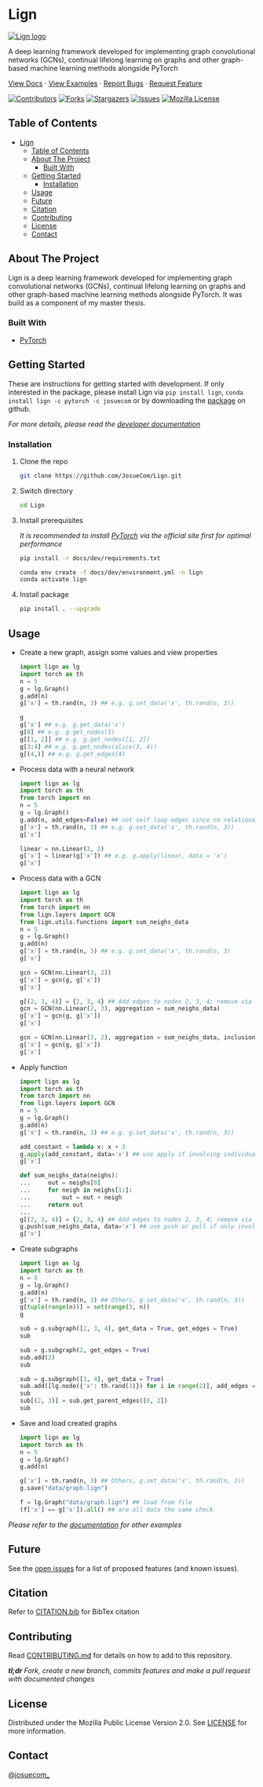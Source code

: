 # Lign

[![Lign logo](docs/imgs/logo.png "Lign logo")][repo-url]

A deep learning framework developed for implementing graph convolutional networks (GCNs), continual lifelong learning on graphs and other graph-based machine learning methods alongside PyTorch

[View Docs][docs-url]
·
[View Examples][examples-url]
·
[Report Bugs][bugs-url]
·
[Request Feature][bugs-url]

[![Contributors][contributors-shield]][contributors-url]
[![Forks][forks-shield]][forks-url]
[![Stargazers][stars-shield]][stars-url]
[![Issues][issues-shield]][issues-url]
[![Mozilla License][license-shield]][license-url]

## Table of Contents

- [Lign](#lign)
  - [Table of Contents](#table-of-contents)
  - [About The Project](#about-the-project)
    - [Built With](#built-with)
  - [Getting Started](#getting-started)
    - [Installation](#installation)
  - [Usage](#usage)
  - [Future](#future)
  - [Citation](#citation)
  - [Contributing](#contributing)
  - [License](#license)
  - [Contact](#contact)

## About The Project

Lign is a deep learning framework developed for implementing graph convolutional networks (GCNs), continual lifelong learning on graphs and other graph-based machine learning methods alongside PyTorch. It was build as a component of my master thesis.

### Built With

- [PyTorch](https://pytorch.org)

## Getting Started

These are instructions for getting started with development. If only interested in the package, please install Lign via ``pip install lign``, ``conda install lign -c pytorch -c josuecom`` or by downloading the [package][release-url] on github.

_For more details, please read the [developer documentation](docs/dev)_

### Installation

1. Clone the repo

   ```sh
   git clone https://github.com/JosueCom/Lign.git
   ```

2. Switch directory

   ```sh
   cd Lign
   ```

3. Install prerequisites

   _It is recommended to install [PyTorch](https://pytorch.org) via the official site first for optimal performance_

   ```sh
   pip install -r docs/dev/requirements.txt
   ```

   ```sh
   conda env create -f docs/dev/environment.yml -n lign
   conda activate lign
   ```

4. Install package

   ```sh
   pip install . --upgrade
   ```

## Usage

* Create a new graph, assign some values and view properties

   ```python
   import lign as lg
   import torch as th
   n = 5
   g = lg.Graph()
   g.add(n)
   g['x'] = th.rand(n, 3) ## e.g. g.set_data('x', th.rand(n, 3))
   
   g
   g['x'] ## e.g. g.get_data('x')
   g[0] ## e.g. g.get_nodes(1)
   g[[1, 2]] ## e.g. g.get_nodes([1, 2])
   g[3:4] ## e.g. g.get_nodes(slice(3, 4))
   g[(4,)] ## e.g. g.get_edges(4)
   ```

* Process data with a neural network

   ```python
   import lign as lg
   import torch as th
   from torch import nn
   n = 5
   g = lg.Graph()
   g.add(n, add_edges=False) ## not self loop edges since no relational data present
   g['x'] = th.rand(n, 3) ## e.g. g.set_data('x', th.rand(n, 3))
   g['x']
   
   linear = nn.Linear(3, 2)
   g['x'] = linear(g['x']) ## e.g. g.apply(linear, data = 'x')
   g['x']
   ```

* Process data with a GCN

   ```python
   import lign as lg
   import torch as th
   from torch import nn
   from lign.layers import GCN
   from lign.utils.functions import sum_neighs_data
   n = 5
   g = lg.Graph()
   g.add(n)
   g['x'] = th.rand(n, 3) ## e.g. g.set_data('x', th.rand(n, 3)
   g['x']
   
   gcn = GCN(nn.Linear(3, 2))
   g['x'] = gcn(g, g['x'])
   g['x']
   
   g[(2, 3, 4)] = {2, 3, 4} ## Add edges to nodes 2, 3, 4; remove via g.remove_edges()
   gcn = GCN(nn.Linear(2, 3), aggregation = sum_neighs_data)
   g['x'] = gcn(g, g['x'])
   g['x']
   
   gcn = GCN(nn.Linear(3, 2), aggregation = sum_neighs_data, inclusion = nn.Linear(2, 3))
   g['x'] = gcn(g, g['x'])
   g['x']
   ```

* Apply function

   ```python
   import lign as lg
   import torch as th
   from torch import nn
   from lign.layers import GCN
   n = 5
   g = lg.Graph()
   g.add(n)
   g['x'] = th.rand(n, 3) ## e.g. g.set_data('x', th.rand(n, 3))
   
   add_constant = lambda x: x + 3
   g.apply(add_constant, data='x') ## use apply if involving individual nodes
   g['x']
   
   def sum_neighs_data(neighs):
   ...     out = neighs[0]
   ...     for neigh in neighs[1:]:
   ...         out = out + neigh
   ...     return out
   ... 
   g[(2, 3, 4)] = {2, 3, 4} ## Add edges to nodes 2, 3, 4; remove via g.remove_edges()
   g.push(sum_neighs_data, data='x') ## use push or pull if only involving multiple nodes
   g['x']
   ```

* Create subgraphs

   ```python
   import lign as lg
   import torch as th
   n = 5
   g = lg.Graph()
   g.add(n)
   g['x'] = th.rand(n, 3) ## Others, g.set_data('x', th.rand(n, 3))
   g[tuple(range(n))] = set(range(3, n))
   g
   
   sub = g.subgraph([2, 3, 4], get_data = True, get_edges = True)
   sub
   
   sub = g.subgraph(2, get_edges = True)
   sub.add(2)
   sub
   
   sub = g.subgraph([3, 4], get_data = True)
   sub.add([lg.node({'x': th.rand(3)}) for i in range(2)], add_edges = False)
   sub
   sub[(2, 3)] = sub.get_parent_edges([0, 2])
   sub
   ```

* Save and load created graphs

   ```python
   import lign as lg
   import torch as th
   n = 5
   g = lg.Graph()
   g.add(n)
   
   g['x'] = th.rand(n, 3) ## Others, g.set_data('x', th.rand(n, 3))
   g.save("data/graph.lign")
   
   f = lg.Graph("data/graph.lign") ## load from file
   (f['x'] == g['x']).all() ## are all data the same check
   ```

_Please refer to the [documentation](docs/examples) for other examples_

## Future

See the [open issues][issues-url] for a list of proposed features (and known issues).

## Citation

Refer to [CITATION.bib](docs/CITATION.bib) for BibTex citation

## Contributing

Read [CONTRIBUTING.md](docs/CONTRIBUTING.md) for details on how to add to this repository.

_**tl;dr** Fork, create a new branch, commits features and make a pull request with documented changes_

## License

Distributed under the Mozilla Public License Version 2.0. See [LICENSE](LICENSE) for more information.

## Contact

[@josuecom_](https://github.com/JosueCom)

[contributors-shield]: https://img.shields.io/github/contributors/JosueCom/Lign.svg?style=for-the-badge
[contributors-url]: https://github.com/JosueCom/Lign/graphs/contributors
[forks-shield]: https://img.shields.io/github/forks/JosueCom/Lign.svg?style=for-the-badge
[forks-url]: https://github.com/JosueCom/Lign/network/members
[stars-shield]: https://img.shields.io/github/stars/JosueCom/Lign.svg?style=for-the-badge
[stars-url]: https://github.com/JosueCom/Lign/stargazers
[issues-shield]: https://img.shields.io/github/issues/JosueCom/Lign.svg?style=for-the-badge
[issues-url]: https://github.com/JosueCom/Lign/issues
[license-shield]: https://img.shields.io/github/license/JosueCom/Lign.svg?style=for-the-badge
[license-url]: https://github.com/JosueCom/Lign/blob/master/LICENSE
[product-screenshot]: images/screenshot.png
[docs-url]: https://github.com/JosueCom/Lign/tree/master/docs
[examples-url]: https://github.com/JosueCom/Lign/tree/master/docs/examples
[bugs-url]: https://github.com/JosueCom/Lign/issues
[release-url]: https://github.com/JosueCom/Lign/releases
[issues-url]: https://github.com/JosueCom/Lign/issues
[repo-url]: https://github.com/JosueCom/Lign
